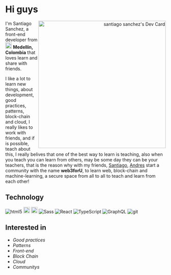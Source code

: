 # Hi guys
<a  align="right" href="https://app.daily.dev/santiagoalex"><img align="right" src="https://api.daily.dev/devcards/8bc147c2ddea4c8ab69b975923c5d3ba.png?r=sei" width="400" alt="santiago sanchez's Dev Card"/></a>

I'm Santiago Sanchez, a front-end developer from  <img src="https://user-images.githubusercontent.com/19352507/197406454-a2b03b59-9b61-43c8-9cc0-3a58c6271e5b.png" alt="Colombia flag icon" title="colombia flag" width="20" height="20" rel="noopener"/>  **Medellín, Colombia** that loves learn and share with friends. 

I like a lot to learn new things, about development, good practices, patterns, block-chain and cloud, I really likes to work with friends, and if is possible, teach about this, I really belives that one of the best way to learn is teaching, also when you teach you can learn from others, may be some day they can be your teachers, that is the reason why with my friends, [Santiago](https://github.com/slqpez), [Andres](https://github.com/andresqb198) start a community with the name **web3forU**, to learn web, block-chain and machine-learning, a secure space from all to all to teach and learn from each other!



## Technology 

<p>
  <img alt="html5" src="https://img.shields.io/badge/-HTML5-E34F26?style=flat-square&logo=html5&logoColor=white" />
  <img alt="css3" height="20px" src="https://img.shields.io/badge/css3-%231572B6.svg?style=for-the-badge&logo=css3&logoColor=white" />
  <img alt="javascript" height="20px" src=https://img.shields.io/badge/javascript-%23323330.svg?style=for-the-badge&logo=javascript&logoColor=%23F7DF1E/>
  <img alt="Sass" src="https://img.shields.io/badge/-Sass-CC6699?style=flat-square&logo=sass&logoColor=white" />
  <img alt="React" src="https://img.shields.io/badge/-React-45b8d8?style=flat-square&logo=react&logoColor=white" />
  <img alt="TypeScript" src="https://img.shields.io/badge/-TypeScript-007ACC?style=flat-square&logo=typescript&logoColor=white" />
  <img alt="GraphQL" src="https://img.shields.io/badge/-GraphQL-E10098?style=flat-square&logo=graphql&logoColor=white" />
  <img alt="git" src="https://img.shields.io/badge/-Git-F05032?style=flat-square&logo=git&logoColor=white" />
  
</p>


## Interested in

- *Good practices*
- *Patterns*
- *Front-end*
- *Block Chain*
- *Cloud*
- *Communitys*
